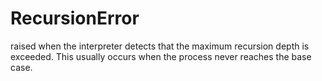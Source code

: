 # RecursionError
 raised when the interpreter detects that the maximum recursion depth is exceeded. This usually occurs when the process never reaches the base case.
